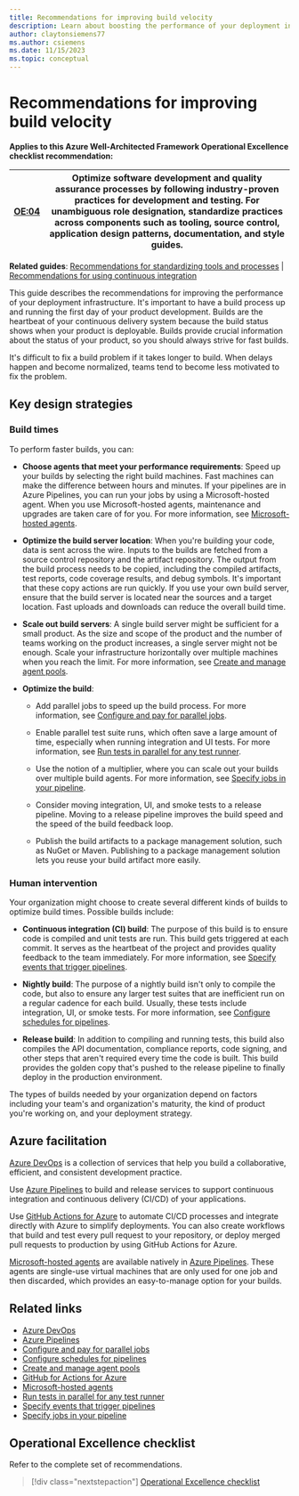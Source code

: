 ```yaml
---
title: Recommendations for improving build velocity
description: Learn about boosting the performance of your deployment infrastructure. Review the considerations about build times and human intervention.
author: claytonsiemens77
ms.author: csiemens
ms.date: 11/15/2023
ms.topic: conceptual
---
```


# Recommendations for improving build velocity

**Applies to this Azure Well-Architected Framework Operational Excellence checklist recommendation:**

|[OE:04](checklist.md)| Optimize software development and quality assurance processes by following industry-proven practices for development and testing. For unambiguous role designation, standardize practices across components such as tooling, source control, application design patterns, documentation, and style guides. |
|---|---|

**Related guides**: [Recommendations for standardizing tools and processes](optimize-development-practices.md) | [Recommendations for using continuous integration](release-engineering-continuous-integration.md)

 This guide describes the recommendations for improving the performance of your deployment infrastructure. It's important to have a build process up and running the first day of your product development. Builds are the heartbeat of your continuous delivery system because the build status shows when your product is deployable. Builds provide crucial information about the status of your product, so you should always strive for fast builds.

It's difficult to fix a build problem if it takes longer to build. When delays happen and become normalized, teams tend to become less motivated to fix the problem.

## Key design strategies

### Build times

To perform faster builds, you can:

- **Choose agents that meet your performance requirements**: Speed up your builds by selecting the right build machines. Fast machines can make the difference between hours and minutes. If your pipelines are in Azure Pipelines, you can run your jobs by using a Microsoft-hosted agent. When you use Microsoft-hosted agents, maintenance and upgrades are taken care of for you. For more information, see [Microsoft-hosted agents](/azure/devops/pipelines/agents/hosted?view=azure-devops&preserve-view=true).

- **Optimize the build server location**: When you're building your code, data is sent across the wire. Inputs to the builds are fetched from a source control repository and the artifact repository. The output from the build process needs to be copied, including the compiled artifacts, test reports, code coverage results, and debug symbols. It's important that these copy actions are run quickly. If you use your own build server, ensure that the build server is located near the sources and a target location. Fast uploads and downloads can reduce the overall build time.

- **Scale out build servers**: A single build server might be sufficient for a small product. As the size and scope of the product and the number of teams working on the product increases, a single server might not be enough. Scale your infrastructure horizontally over multiple machines when you reach the limit. For more information, see [Create and manage agent pools](/azure/devops/pipelines/agents/pools-queues?tabs=yaml&view=azure-devops&preserve-view=true).

- **Optimize the build**:

  - Add parallel jobs to speed up the build process. For more information, see [Configure and pay for parallel jobs](/azure/devops/pipelines/licensing/concurrent-jobs?view=azure-devops&preserve-view=true).

  - Enable parallel test suite runs, which often save a large amount of time, especially when running integration and UI tests. For more information, see [Run tests in parallel for any test runner](/azure/devops/pipelines/test/parallel-testing-any-test-runner?view=azure-devops&preserve-view=true).

  - Use the notion of a multiplier, where you can scale out your builds over multiple build agents. For more information, see [Specify jobs in your pipeline](/azure/devops/pipelines/process/phases?tabs=yaml&view=azure-devops&preserve-view=true).

  - Consider moving integration, UI, and smoke tests to a release pipeline. Moving to a release pipeline improves the build speed and the speed of the build feedback loop.

  - Publish the build artifacts to a package management solution, such as NuGet or Maven. Publishing to a package management solution lets you reuse your build artifact more easily.

### Human intervention

Your organization might choose to create several different kinds of builds to optimize build times. Possible builds include:

- **Continuous integration (CI) build**: The purpose of this build is to ensure code is compiled and unit tests are run. This build gets triggered at each commit. It serves as the heartbeat of the project and provides quality feedback to the team immediately. For more information, see [Specify events that trigger pipelines](/azure/devops/pipelines/build/triggers?tabs=yaml&view=azure-devops&preserve-view=true).

- **Nightly build**: The purpose of a nightly build isn't only to compile the code, but also to ensure any larger test suites that are inefficient run on a regular cadence for each build. Usually, these tests include integration, UI, or smoke tests. For more information, see [Configure schedules for pipelines](/azure/devops/pipelines/process/scheduled-triggers).

- **Release build**: In addition to compiling and running tests, this build also compiles the API documentation, compliance reports, code signing, and other steps that aren't required every time the code is built. This build provides the golden copy that's pushed to the release pipeline to finally deploy in the production environment.

The types of builds needed by your organization depend on factors including your team's and organization's maturity, the kind of product you're working on, and your deployment strategy.

## Azure facilitation

[Azure DevOps](/azure/devops/user-guide/what-is-azure-devops) is a collection of services that help you build a collaborative, efficient, and consistent development practice.

Use [Azure Pipelines](https://azure.microsoft.com/services/devops/pipelines/) to build and release services to support continuous integration and continuous delivery (CI/CD) of your applications.

Use [GitHub Actions for Azure](https://azure.github.io/actions/) to automate CI/CD processes and integrate directly with Azure to simplify deployments. You can also create workflows that build and test every pull request to your repository, or deploy merged pull requests to production by using GitHub Actions for Azure.

[Microsoft-hosted agents](/azure/devops/pipelines/agents/hosted?view=azure-devops&preserve-view=true&tabs=yaml) are available natively in [Azure Pipelines](/azure/devops/pipelines/get-started/what-is-azure-pipelines). These agents are single-use virtual machines that are only used for one job and then discarded, which provides an easy-to-manage option for your builds.

## Related links

- [Azure DevOps](/azure/devops/user-guide/what-is-azure-devops)
- [Azure Pipelines](https://azure.microsoft.com/services/devops/pipelines/)
- [Configure and pay for parallel jobs](/azure/devops/pipelines/licensing/concurrent-jobs?view=azure-devops&preserve-view=true)
- [Configure schedules for pipelines](/azure/devops/pipelines/process/scheduled-triggers)
- [Create and manage agent pools](/azure/devops/pipelines/agents/pools-queues?tabs=yaml&view=azure-devops&preserve-view=true)
- [GitHub for Actions for Azure](https://azure.github.io/actions/)
- [Microsoft-hosted agents](/azure/devops/pipelines/agents/hosted?view=azure-devops&preserve-view=true&tabs=yaml)
- [Run tests in parallel for any test runner](/azure/devops/pipelines/test/parallel-testing-any-test-runner?view=azure-devops&preserve-view=true)
- [Specify events that trigger pipelines](/azure/devops/pipelines/build/triggers?tabs=yaml&view=azure-devops&preserve-view=true)
- [Specify jobs in your pipeline](/azure/devops/pipelines/process/phases?tabs=yaml&view=azure-devops&preserve-view=true)

## Operational Excellence checklist

Refer to the complete set of recommendations.

> [!div class="nextstepaction"]
> [Operational Excellence checklist](checklist.md)
